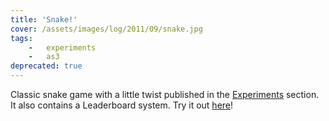 ```yaml
---
title: 'Snake!'
cover: /assets/images/log/2011/09/snake.jpg
tags:
    -   experiments
    -   as3
deprecated: true
---
```


Classic snake game with a little twist published in the [Experiments](http://v3.6.andrewwei.mu/#/experiment) section. It also contains a Leaderboard system. Try it out [here](http://v3.6.andrewwei.mu/#/experiment/snake)!

